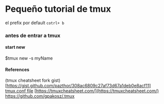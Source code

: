 # Pequeño tutorial de tmux

el prefix por default `cotrl+ b`


### antes de entrar a tmux
#### start new 
$tmux new -s myName





#### References

(tmux cheatsheet fork gist)[https://gist.github.com/pazthor/308ac6809c27af73d67a1deb0e8acf11]
[tmux.conf file](https://github.com/bendikro/emacs-conf/blob/master/configs/tmux/tmux.conf)
[https://tmuxcheatsheet.com/](https://tmuxcheatsheet.com/)
https://github.com/gpakosz/.tmux
